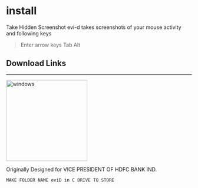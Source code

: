 # install
Take Hidden Screenshot
evi-d takes screenshots of your mouse activity and following keys
> Enter
> arrow keys
> Tab
> Alt

## Download Links
<hr>

[<img alt="windows" width="220px" src="https://user-images.githubusercontent.com/65026164/163546829-c5986c4f-ad61-4b51-9c5a-1254f8591313.png" />](https://healerop.gumroad.com/l/localm-win)<br>

Originally Designed for VICE PRESIDENT OF HDFC BANK IND. 

```
MAKE FOLDER NAME eviD in C DRIVE TO STORE
```


